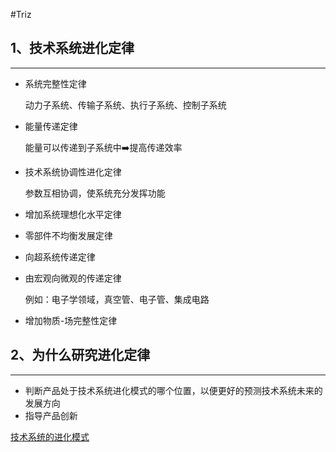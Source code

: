 #Triz

## 1、技术系统进化定律

---

- 系统完整性定律

    动力子系统、传输子系统、执行子系统、控制子系统

- 能量传递定律

    能量可以传递到子系统中➡️提高传递效率

- 技术系统协调性进化定律

    参数互相协调，使系统充分发挥功能

- 增加系统理想化水平定律
- 零部件不均衡发展定律
- 向超系统传递定律
- 由宏观向微观的传递定律

    例如：电子学领域，真空管、电子管、集成电路

- 增加物质-场完整性定律

## 2、为什么研究进化定律

---

- 判断产品处于技术系统进化模式的哪个位置，以便更好的预测技术系统未来的发展方向
- 指导产品创新

[技术系统的进化模式](%E6%8A%80%E6%9C%AF%E7%B3%BB%E7%BB%9F%E7%9A%84%E8%BF%9B%E5%8C%96%E6%A8%A1%E5%BC%8F%20805e4b04e9194a00a1bf280d427bc80b.md)